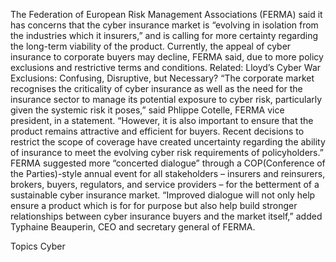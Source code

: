 The Federation of European Risk Management Associations (FERMA) said it has concerns that the cyber insurance market is “evolving in isolation from the industries which it insurers,” and is calling for more certainty regarding the long-term viability of the product.
Currently, the appeal of cyber insurance to corporate buyers may decline, FERMA said, due to more policy exclusions and restrictive terms and conditions.
Related: Lloyd’s Cyber War Exclusions: Confusing, Disruptive, but Necessary?
“The corporate market recognises the criticality of cyber insurance as well as the need for the insurance sector to manage its potential exposure to cyber risk, particularly given the systemic risk it poses,” said Phlippe Cotelle, FERMA vice president, in a statement. “However, it is also important to ensure that the product remains attractive and efficient for buyers. Recent decisions to restrict the scope of coverage have created uncertainty regarding the ability of insurance to meet the evolving cyber risk requirements of policyholders.”
FERMA suggested more “concerted dialogue” through a COP(Conference of the Parties)-style annual event for all stakeholders – insurers and reinsurers, brokers, buyers, regulators, and service providers – for the betterment of a sustainable cyber insurance market.
“Improved dialogue will not only help ensure a product which is for for purpose but also help build stronger relationships between cyber insurance buyers and the market itself,” added Typhaine Beauperin, CEO and secretary general of FERMA.

Topics
Cyber
